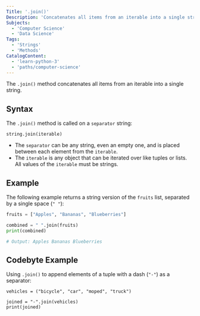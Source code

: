 ```yaml
---
Title: '.join()'
Description: 'Concatenates all items from an iterable into a single string.'
Subjects:
  - 'Computer Science'
  - 'Data Science'
Tags:
  - 'Strings'
  - 'Methods'
CatalogContent:
  - 'learn-python-3'
  - 'paths/computer-science'
---
```


The `.join()` method concatenates all items from an iterable into a single string.

## Syntax

The `.join()` method is called on a `separator` string:

```pseudo
string.join(iterable)
```

- The `separator` can be any string, even an empty one, and is placed between each element from the `iterable`.
- The `iterable` is any object that can be iterated over like tuples or lists. All values of the `iterable` must be strings.

## Example

The following example returns a string version of the `fruits` list, separated by a single space (`" "`):

```py
fruits = ["Apples", "Bananas", "Blueberries"]

combined = " ".join(fruits)
print(combined)

# Output: Apples Bananas Blueberries
```

## Codebyte Example

Using `.join()` to append elements of a tuple with a dash (`"-"`) as a separator:

```codebyte/python
vehicles = ("bicycle", "car", "moped", "truck")

joined = "-".join(vehicles)
print(joined)
```
